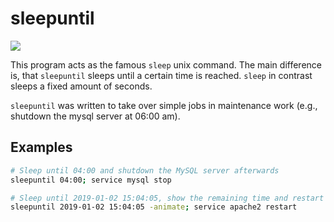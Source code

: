 # sleepuntil
<img src="https://travis-ci.org/jnidzwetzki/sleepuntil.svg?branch=master">

This program acts as the famous ``sleep`` unix command. The main difference is,  that ``sleepuntil`` sleeps until a certain time is reached. ``sleep`` in contrast sleeps a fixed amount of seconds.

``sleepuntil`` was written to take over simple jobs in maintenance work (e.g., shutdown the mysql server at 06:00 am).

## Examples
```bash
# Sleep until 04:00 and shutdown the MySQL server afterwards
sleepuntil 04:00; service mysql stop

# Sleep until 2019-01-02 15:04:05, show the remaining time and restart the apcahe webserver afterwards
sleepuntil 2019-01-02 15:04:05 -animate; service apache2 restart
```